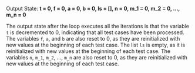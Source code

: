 Output State: **t = 0, f = 0, a = 0, b = 0, ls = [], n = 0, m_1 = 0, m_2 = 0, ..., m_n = 0**

The output state after the loop executes all the iterations is that the variable `t` is decremented to 0, indicating that all test cases have been processed. The variables `f`, `a`, and `b` are also reset to 0, as they are reinitialized with new values at the beginning of each test case. The list `ls` is empty, as it is reinitialized with new values at the beginning of each test case. The variables `n`, `m_1`, `m_2`, ..., `m_n` are also reset to 0, as they are reinitialized with new values at the beginning of each test case.